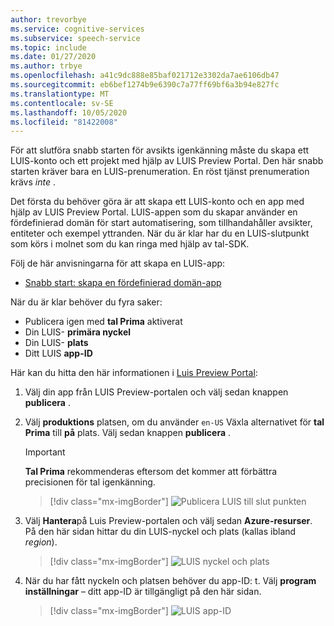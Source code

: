 ```yaml
---
author: trevorbye
ms.service: cognitive-services
ms.subservice: speech-service
ms.topic: include
ms.date: 01/27/2020
ms.author: trbye
ms.openlocfilehash: a41c9dc888e85baf021712e3302da7ae6106db47
ms.sourcegitcommit: eb6bef1274b9e6390c7a77ff69bf6a3b94e827fc
ms.translationtype: MT
ms.contentlocale: sv-SE
ms.lasthandoff: 10/05/2020
ms.locfileid: "81422008"
---
```

För att slutföra snabb starten för avsikts igenkänning måste du skapa ett LUIS-konto och ett projekt med hjälp av LUIS Preview Portal. Den här snabb starten kräver bara en LUIS-prenumeration. En röst tjänst prenumeration krävs *inte* .

Det första du behöver göra är att skapa ett LUIS-konto och en app med hjälp av LUIS Preview Portal. LUIS-appen som du skapar använder en fördefinierad domän för start automatisering, som tillhandahåller avsikter, entiteter och exempel yttranden. När du är klar har du en LUIS-slutpunkt som körs i molnet som du kan ringa med hjälp av tal-SDK. 

Följ de här anvisningarna för att skapa en LUIS-app:

* <a href="https://docs.microsoft.com/azure/cognitive-services/luis/luis-get-started-create-app" target="_blank">Snabb start: skapa en fördefinierad domän-app <span class="docon docon-navigate-external x-hidden-focus"></span></a>

När du är klar behöver du fyra saker:

* Publicera igen med **tal Prima** aktiverat
* Din LUIS- **primära nyckel**
* Din LUIS- **plats**
* Ditt LUIS **app-ID**

Här kan du hitta den här informationen i [Luis Preview Portal](https://preview.luis.ai/):

1. Välj din app från LUIS Preview-portalen och välj sedan knappen **publicera** .

2. Välj **produktions** platsen, om du använder `en-US` Växla alternativet för **tal Prima** till **på** plats. Välj sedan knappen **publicera** .

    > [!IMPORTANT]
    > **Tal Prima** rekommenderas eftersom det kommer att förbättra precisionen för tal igenkänning.

    > [!div class="mx-imgBorder"]
    > ![Publicera LUIS till slut punkten](../../../media/luis/publish-app-popup.png)

3. Välj **Hantera**på Luis Preview-portalen och välj sedan **Azure-resurser**. På den här sidan hittar du din LUIS-nyckel och plats (kallas ibland _region_).

   > [!div class="mx-imgBorder"]
   > ![LUIS nyckel och plats](../../../media/luis/luis-key-region.png)

4. När du har fått nyckeln och platsen behöver du app-ID: t. Välj **program inställningar** – ditt app-ID är tillgängligt på den här sidan.

   > [!div class="mx-imgBorder"]
   > ![LUIS app-ID](../../../media/luis/luis-app-id.png)
